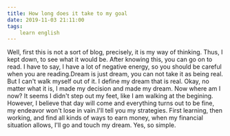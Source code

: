 ```yaml
---
title: How long does it take to my goal
date: 2019-11-03 21:11:00
tags:
    learn english
---
```

Well, first this is not a sort of blog, precisely, it is my way of thinking. Thus, I kept down, to see what it would be. After knowing this, you can go on to read. I have to say, I have a lot of negative energy, so you should be careful when you are reading.Dream is just dream, you can not take it as being real. But I can't walk myself out of it. I define my dream that is real. Okay, no matter what it is, I made my decision and made my dream. Now where am I now? It seems I didn't step out my feet, like I am walking at the begining. However, I believe that day will come and everything turns out to be fine, my endeavor won't lose in vain.I'll tell you my strategies. First learning, then working, and find all kinds of ways to earn money, when my financial situation allows, I'll go and touch my dream. Yes, so simple.